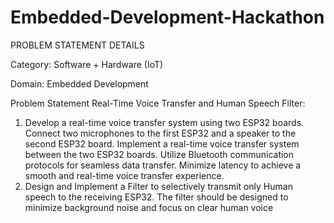 # Embedded-Development-Hackathon
PROBLEM STATEMENT DETAILS

Category: Software + Hardware (IoT)

Domain: Embedded Development

Problem Statement Real-Time Voice Transfer and Human Speech Filter:

 1) Develop a real-time voice transfer system using two ESP32 boards.
 Connect two microphones to the first ESP32 and a speaker to the second
 ESP32 board. Implement a real-time voice transfer system between the two
 ESP32 boards. Utilize Bluetooth communication protocols for seamless
 data transfer. Minimize latency to achieve a smooth and real-time voice
 transfer experience.
 2) Design and Implement a Filter to selectively transmit only Human
 speech to the receiving ESP32. The filter should be designed to minimize
 background noise and focus on clear human voice
